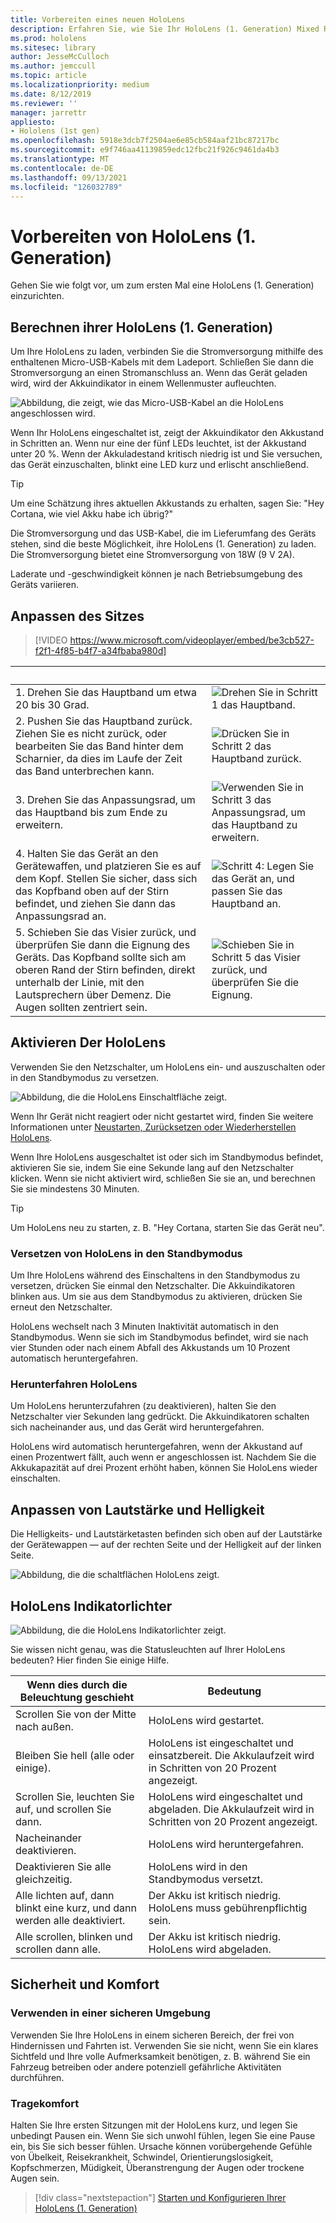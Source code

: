 ```yaml
---
title: Vorbereiten eines neuen HoloLens
description: Erfahren Sie, wie Sie Ihr HoloLens (1. Generation) Mixed Reality-Gerät zum ersten Mal vorbereiten, anpassen und einrichten.
ms.prod: hololens
ms.sitesec: library
author: JesseMcCulloch
ms.author: jemccull
ms.topic: article
ms.localizationpriority: medium
ms.date: 8/12/2019
ms.reviewer: ''
manager: jarrettr
appliesto:
- Hololens (1st gen)
ms.openlocfilehash: 5918e3dcb7f2504ae6e85cb584aaf21bc87217bc
ms.sourcegitcommit: e9f746aa41139859edc12fbc21f926c9461da4b3
ms.translationtype: MT
ms.contentlocale: de-DE
ms.lasthandoff: 09/13/2021
ms.locfileid: "126032789"
---
```

# <a name="get-your-hololens-1st-gen-ready-to-use"></a>Vorbereiten von HoloLens (1. Generation)

Gehen Sie wie folgt vor, um zum ersten Mal eine HoloLens (1. Generation) einzurichten.

## <a name="charge-your-hololens-1st-gen"></a>Berechnen ihrer HoloLens (1. Generation)

Um Ihre HoloLens zu laden, verbinden Sie die Stromversorgung mithilfe des enthaltenen Micro-USB-Kabels mit dem Ladeport. Schließen Sie dann die Stromversorgung an einen Stromanschluss an. Wenn das Gerät geladen wird, wird der Akkuindikator in einem Wellenmuster aufleuchten.

![Abbildung, die zeigt, wie das Micro-USB-Kabel an die HoloLens angeschlossen wird.](./images/hololens-charging.png)

Wenn Ihr HoloLens eingeschaltet ist, zeigt der Akkuindikator den Akkustand in Schritten an. Wenn nur eine der fünf LEDs leuchtet, ist der Akkustand unter 20 %. Wenn der Akkuladestand kritisch niedrig ist und Sie versuchen, das Gerät einzuschalten, blinkt eine LED kurz und erlischt anschließend.

> [!TIP]
> Um eine Schätzung ihres aktuellen Akkustands zu erhalten, sagen Sie: "Hey Cortana, wie viel Akku habe ich übrig?"

Die Stromversorgung und das USB-Kabel, die im Lieferumfang des Geräts stehen, sind die beste Möglichkeit, ihre HoloLens (1. Generation) zu laden.  Die Stromversorgung bietet eine Stromversorgung von 18W (9 V 2A).

Laderate und -geschwindigkeit können je nach Betriebsumgebung des Geräts variieren.

## <a name="adjust-fit"></a>Anpassen des Sitzes

> [!VIDEO https://www.microsoft.com/videoplayer/embed/be3cb527-f2f1-4f85-b4f7-a34fbaba980d]

| &nbsp; | &nbsp; |
|:--- |:--- |
|1. Drehen Sie das Hauptband um etwa 20 bis 30 Grad.|![Drehen Sie in Schritt 1 das Hauptband.](./images/FitGuideStep1.png)|
|2. Pushen Sie das Hauptband zurück. Ziehen Sie es nicht zurück, oder bearbeiten Sie das Band hinter dem Scharnier, da dies im Laufe der Zeit das Band unterbrechen kann.|![Drücken Sie in Schritt 2 das Hauptband zurück.](./images/FitGuideStep2.png)|
|3. Drehen Sie das Anpassungsrad, um das Hauptband bis zum Ende zu erweitern. |![Verwenden Sie in Schritt 3 das Anpassungsrad, um das Hauptband zu erweitern.](./images/FitGuideStep3.png)|
|4. Halten Sie das Gerät an den Gerätewaffen, und platzieren Sie es auf dem Kopf. Stellen Sie sicher, dass sich das Kopfband oben auf der Stirn befindet, und ziehen Sie dann das Anpassungsrad an.|![Schritt 4: Legen Sie das Gerät an, und passen Sie das Hauptband an.](./images/FitGuideStep4.png)|
|5. Schieben Sie das Visier zurück, und überprüfen Sie dann die Eignung des Geräts. Das Kopfband sollte sich am oberen Rand der Stirn befinden, direkt unterhalb der Linie, mit den Lautsprechern über Demenz. Die Augen sollten zentriert sein.|![Schieben Sie in Schritt 5 das Visier zurück, und überprüfen Sie die Eignung.](./images/FitGuideSetep5.png)|

## <a name="turn-on-your-hololens"></a>Aktivieren Der HoloLens

Verwenden Sie den Netzschalter, um HoloLens ein- und auszuschalten oder in den Standbymodus zu versetzen.

![Abbildung, die die HoloLens Einschaltfläche zeigt.](./images/hololens-power.png)

Wenn Ihr Gerät nicht reagiert oder nicht gestartet wird, finden Sie weitere Informationen unter [Neustarten, Zurücksetzen oder Wiederherstellen HoloLens](hololens-restart-recover.md).

Wenn Ihre HoloLens ausgeschaltet ist oder sich im Standbymodus befindet, aktivieren Sie sie, indem Sie eine Sekunde lang auf den Netzschalter klicken. Wenn sie nicht aktiviert wird, schließen Sie sie an, und berechnen Sie sie mindestens 30 Minuten.

> [!TIP]
> Um HoloLens neu zu starten, z. B. "Hey Cortana, starten Sie das Gerät neu".

### <a name="put-hololens-in-standby"></a>Versetzen von HoloLens in den Standbymodus

Um Ihre HoloLens während des Einschaltens in den Standbymodus zu versetzen, drücken Sie einmal den Netzschalter. Die Akkuindikatoren blinken aus. Um sie aus dem Standbymodus zu aktivieren, drücken Sie erneut den Netzschalter.

HoloLens wechselt nach 3 Minuten Inaktivität automatisch in den Standbymodus. Wenn sie sich im Standbymodus befindet, wird sie nach vier Stunden oder nach einem Abfall des Akkustands um 10 Prozent automatisch heruntergefahren.

### <a name="shut-down-hololens"></a>Herunterfahren HoloLens

Um HoloLens herunterzufahren (zu deaktivieren), halten Sie den Netzschalter vier Sekunden lang gedrückt. Die Akkuindikatoren schalten sich nacheinander aus, und das Gerät wird heruntergefahren.

HoloLens wird automatisch heruntergefahren, wenn der Akkustand auf einen Prozentwert fällt, auch wenn er angeschlossen ist. Nachdem Sie die Akkukapazität auf drei Prozent erhöht haben, können Sie HoloLens wieder einschalten.

## <a name="adjust-volume-and-brightness"></a>Anpassen von Lautstärke und Helligkeit

Die Helligkeits- und Lautstärketasten befinden sich oben auf der Lautstärke der Gerätewappen &mdash; auf der rechten Seite und der Helligkeit auf der linken Seite.

![Abbildung, die die schaltflächen HoloLens zeigt.](./images/hololens-buttons.jpg)

## <a name="hololens-indicator-lights"></a>HoloLens Indikatorlichter

![Abbildung, die die HoloLens Indikatorlichter zeigt.](./images/hololens-lights.png)

Sie wissen nicht genau, was die Statusleuchten auf Ihrer HoloLens bedeuten? Hier finden Sie einige Hilfe.

|Wenn dies durch die Beleuchtung geschieht |Bedeutung |
|---|---|
|Scrollen Sie von der Mitte nach außen. |HoloLens wird gestartet. |
|Bleiben Sie hell (alle oder einige). |HoloLens ist eingeschaltet und einsatzbereit. Die Akkulaufzeit wird in Schritten von 20 Prozent angezeigt. |
|Scrollen Sie, leuchten Sie auf, und scrollen Sie dann. |HoloLens wird eingeschaltet und abgeladen. Die Akkulaufzeit wird in Schritten von 20 Prozent angezeigt. |
|Nacheinander deaktivieren. |HoloLens wird heruntergefahren. |
|Deaktivieren Sie alle gleichzeitig. |HoloLens wird in den Standbymodus versetzt. |
|Alle lichten auf, dann blinkt eine kurz, und dann werden alle deaktiviert. |Der Akku ist kritisch niedrig. HoloLens muss gebührenpflichtig sein. |
|Alle scrollen, blinken und scrollen dann alle. |Der Akku ist kritisch niedrig. HoloLens wird abgeladen. |

## <a name="safety-and-comfort"></a>Sicherheit und Komfort

### <a name="use-in-safe-surroundings"></a>Verwenden in einer sicheren Umgebung

Verwenden Sie Ihre HoloLens in einem sicheren Bereich, der frei von Hindernissen und Fahrten ist. Verwenden Sie sie nicht, wenn Sie ein klares Sichtfeld und Ihre volle Aufmerksamkeit benötigen, z. B. während Sie ein Fahrzeug betreiben oder andere potenziell gefährliche Aktivitäten durchführen.

### <a name="stay-comfortable"></a>Tragekomfort

Halten Sie Ihre ersten Sitzungen mit der HoloLens kurz, und legen Sie unbedingt Pausen ein. Wenn Sie sich unwohl fühlen, legen Sie eine Pause ein, bis Sie sich besser fühlen. Ursache können vorübergehende Gefühle von Übelkeit, Reisekrankheit, Schwindel, Orientierungslosigkeit, Kopfschmerzen, Müdigkeit, Überanstrengung der Augen oder trockene Augen sein.

> [!div class="nextstepaction"]
> [Starten und Konfigurieren Ihrer HoloLens (1. Generation)](hololens1-start.md)
